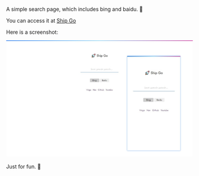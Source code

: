 A simple search page, which includes bing and baidu. 🤩

You can access it at [Ship Go](https://ovirgo.com/ship)

Here is a screenshot:

<img src="imgs/screenshot.jpg" width="" style="float: ;" />

Just for fun. 🚀